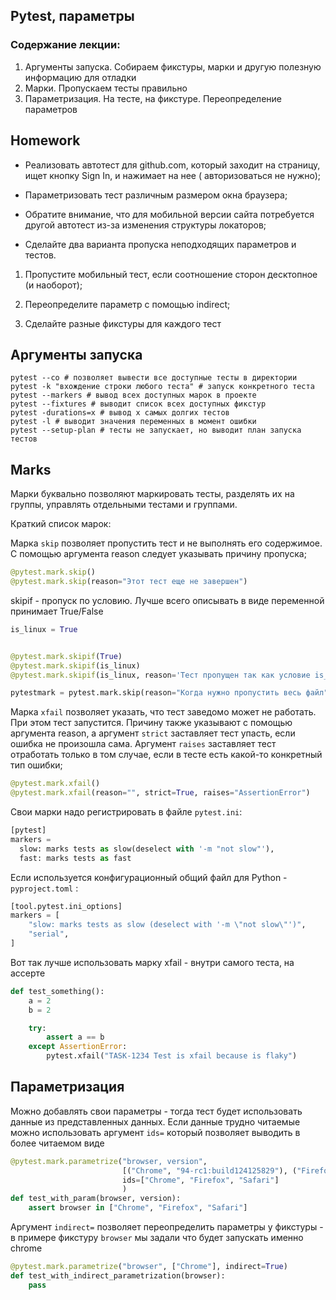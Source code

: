 ## Pytest, параметры

### Содержание лекции:

1. Аргументы запуска. Собираем фикстуры, марки и другую полезную информацию для отладки
2. Марки. Пропускаем тесты правильно
3. Параметризация. На тесте, на фикстуре. Переопределение параметров

## Homework

- Реализовать автотест для github.com, который заходит на страницу, ищет кнопку Sign In, и нажимает на нее (
  авторизоваться не нужно);

- Параметризовать тест различным размером окна браузера;

- Обратите внимание, что для мобильной версии сайта потребуется другой автотест из-за изменения структуры локаторов;

- Сделайте два варианта пропуска неподходящих параметров и тестов.


1. Пропустите мобильный тест, если соотношение сторон десктопное (и наоборот);

2. Переопределите параметр с помощью indirect;

3. Сделайте разные фикстуры для каждого тест

## Аргументы запуска

``` command
pytest --co # позволяет вывести все доступные тесты в директории
pytest -k "вхождение строки любого теста" # запуск конкретного теста
pytest --markers # вывод всех доступных марок в проекте
pytest --fixtures # выводит список всех доступных фикстур
pytest -durations=x # вывод x самых долгих тестов
pytest -l # выводит значения переменных в момент ошибки
pytest --setup-plan # тесты не запускает, но выводит план запуска тестов
```

## Marks

Марки буквально позволяют маркировать тесты, разделять их на группы, управлять отдельными тестами и группами.

Краткий список марок:

Марка `skip` позволяет пропустить тест и не выполнять его содержимое. С помощью аргумента reason следует указывать
причину пропуска;

```python
@pytest.mark.skip()
@pytest.mark.skip(reason="Этот тест еще не завершен")
```

skipif - пропуск по условию. Лучше всего описывать в виде переменной принимает True/False

```python 
is_linux = True


@pytest.mark.skipif(True)
@pytest.mark.skipif(is_linux)
@pytest.mark.skipif(is_linux, reason='Тест пропущен так как условие is_skip = True')
```

```python
pytestmark = pytest.mark.skip(reason="Когда нужно пропустить весь файл")
```

Марка `xfail` позволяет указать, что тест заведомо может не работать. При этом тест запустится. Причину также указывают
с помощью аргумента reason, а аргумент `strict`  заставляет тест упасть, если ошибка не произошла сама.
Аргумент `raises` заставляет тест отработать только в том случае, если в тесте есть какой-то конкретный тип ошибки;

```python
@pytest.mark.xfail()
@pytest.mark.xfail(reason="", strict=True, raises="AssertionError")
```

Свои марки надо регистрировать в файле `pytest.ini`:

```python
[pytest]
markers =
  slow: marks tests as slow(deselect with '-m "not slow"'),
  fast: marks tests as fast

```

Если используется конфигурационный общий файл для Python - `pyproject.toml` :

```python
[tool.pytest.ini_options]
markers = [
    "slow: marks tests as slow (deselect with '-m \"not slow\"')",
    "serial",
]
```

Вот так лучше использовать марку xfail - внутри самого теста, на ассерте

```python
def test_something():
    a = 2
    b = 2

    try:
        assert a == b
    except AssertionError:
        pytest.xfail("TASK-1234 Test is xfail because is flaky")

```
## Параметризация  
Можно добавлять свои параметры - тогда тест будет использовать данные из представленных данных.
Если данные трудно читаемые можно использовать аргумент `ids=` который позволяет выводить в более читаемом виде  
```python
@pytest.mark.parametrize("browser, version",
                         [("Chrome", "94-rc1:build124125829"), ("Firefox", 85), ("Safari", 13.2)],
                         ids=["Chrome", "Firefox", "Safari"]
                         )
def test_with_param(browser, version):
    assert browser in ["Chrome", "Firefox", "Safari"]
```
Аргумент `indirect=` позволяет переопределить параметры у фикстуры - в примере фикстуру `browser` мы задали
что будет запускать именно chrome  
```python
@pytest.mark.parametrize("browser", ["Chrome"], indirect=True)
def test_with_indirect_parametrization(browser):
    pass
```